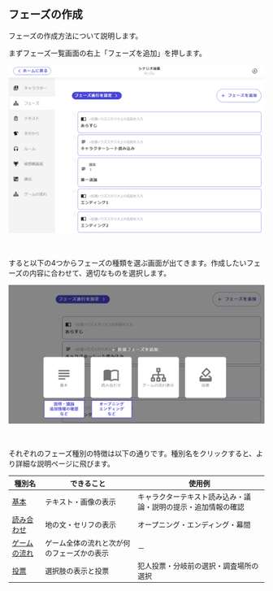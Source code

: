 ## フェーズの作成

フェーズの作成方法について説明します。

まずフェーズ一覧画面の右上「フェーズを追加」を押します。

![](../../images/phase1.png)

<br>

すると以下の4つからフェーズの種類を選ぶ画面が出てきます。作成したいフェーズの内容に合わせて、適切なものを選択します。

![](../../images/phase2.png)

<br>

それぞれのフェーズ種別の特徴は以下の通りです。種別名をクリックすると、より詳細な説明ページに飛びます。

| 種別名                 | できること                           | 使用例             |
| -------------------- | ----------------------------- | ------------------------------------- |
| [基本](./discussion.md)     | テキスト・画像の表示 | キャラクターテキスト読み込み・議論・説明の提示・追加情報の確認 |
| [読み合わせ](./script.md)  | 地の文・セリフの表示 | オープニング・エンディング・幕間 |
| [ゲームの流れ](./timeline.md)   | ゲーム全体の流れと次が何のフェーズかの表示  | －       |
| [投票](./select.md)       | 選択肢の表示と投票  | 犯人投票・分岐前の選択・調査場所の選択 |



